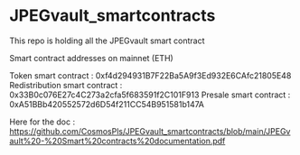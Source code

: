 # JPEGvault_smartcontracts
This repo is holding all the JPEGvault smart contract

Smart contract addresses on mainnet (ETH)

Token smart contract : 0xf4d294931B7F22Ba5A9f3Ed932E6CAfc21805E48 Redistribution smart contract : 0x33B0c076E27c4C273a2cfa5f683591f2C101F913 Presale smart contract : 0xA51BBb420552572d6D54f211CC54B951581b147A

Here for the doc : https://github.com/CosmosPls/JPEGvault_smartcontracts/blob/main/JPEGvault%20-%20Smart%20contracts%20documentation.pdf
